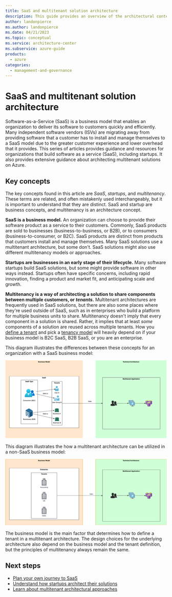 ```yaml
---
title: SaaS and multitenant solution architecture
description: This guide provides an overview of the architectural content for SaaS, startups, and multitenancy.
author: landonpierce 
ms.author: landonpierce 
ms.date: 04/21/2023
ms.topic: conceptual
ms.service: architecture-center
ms.subservice: azure-guide
products:
  - azure
categories:
  - management-and-governance
---
```

# SaaS and multitenant solution architecture

Software-as-a-Service (SaaS) is a business model that enables an organization to deliver its software to customers quickly and efficiently. Many independent software vendors (ISVs) are migrating away from providing software that a customer has to install and manage themselves to a SaaS model due to the greater customer experience and lower overhead that it provides. This series of articles provides guidance and resources for organizations that build software as a service (SaaS), including startups. It also provides extensive guidance about architecting multitenant solutions on Azure.

## Key concepts

The key concepts found in this article are *SaaS*, *startups*, and *multitenancy*. These terms are related, and often mistakenly used interchangeably, but it is important to understand that they are distinct. SaaS and startup are business concepts, and multitenancy is an architecture concept.

**SaaS is a business model.** An organization can choose to provide their software product as a service to their customers. Commonly, SaaS products are sold to businesses (business-to-business, or B2B), or to consumers (business-to-consumer, or B2C). SaaS products are distinct from products that customers install and manage themselves. Many SaaS solutions use a multitenant architecture, but some don't. SaaS solutions might also use different multitenancy models or approaches.

**Startups are businesses in an early stage of their lifecycle.** Many software startups build SaaS solutions, but some might provide software in other ways instead. Startups often have specific concerns, including rapid innovation, finding a product and market fit, and anticipating scale and growth.

**Multitenancy is a way of architecting a solution to share components between multiple customers, or *tenants*.** Multitenant architectures are frequently used in SaaS solutions, but there are also some places where they're used outside of SaaS, such as in enterprises who build a platform for multiple business units to share. Multitenancy doesn't imply that every component in a solution is shared. Rather, it implies that at least *some* components of a solution are reused across multiple tenants. How you [define a tenant](../multitenant/considerations/tenancy-models.yml#define-a-tenant) and pick a [tenancy model](../multitenant/considerations/tenancy-models.yml#common-tenancy-models) will heavily depend on if your business model is B2C SaaS, B2B SaaS, or you are an enterprise.

This diagram illustrates the differences between these concepts for an organization with a SaaS business model:

![Diagram that depicts the differences between a SaaS business model being served by a multitenant application architecture.](./images/saas-business-model.png)

This diagram illustrates the how a multitenant architecture can be utilized in a non-SaaS business model:

![Diagram that depicts an enterprise taking advantage of a multitenant architecture](./images/enterprise-business-model.png)

The business model is the main factor that determines how to define a tenant in a multitenant architecture. The design choices for the underlying architecture also depend on the business model and the tenant definition, but the principles of multitenancy always remain the same.

## Next steps

- [Plan your own journey to SaaS](plan-journey-saas.md)
- [Understand how startups architect their solutions](../startups/startup-architecture.md)
- [Learn about multitenant architectural approaches](../multitenant/overview.md)
